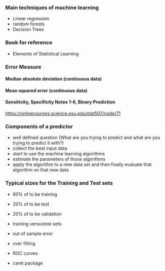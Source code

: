 
### Main techniques of machine learning
- Linear regression
- random forests
- Decision Trees

### Book for reference
- Elements of Statistical Learning

### Error Measure
#### Median absolute deviation (continuous data)

#### Mean squared error (continuous data)

#### Sensitivity, Specificity Notes 1-6, Binary Prediction
https://onlinecourses.science.psu.edu/stat507/node/71 

### Components of a predictor
- well defined question (What are you trying to predict and what are you trying to predict it with?)
- collect the best input data 
- start to use the machine learning algorithms 
- estimate the parameters of those algorithms
- apply the algorithm to a new data set and then finally evaluate that algorithm on that new data


### Typical sizes for the Training and Test sets
- 60% of to be training
- 20% of to be test
- 20% of to be validation



- training versustest sets

- out of sample error
- over fitting

- ROC curves

- caret package




